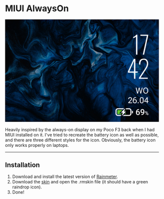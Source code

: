 # MIUI AlwaysOn

![](MIUI-AlwaysOn-1500px.jpg)

Heavily inspired by the always-on display on my Poco F3 back when I had MIUI installed on it. I've tried to recreate the battery icon as well as possible, and there are three different styles for the icon. Obviously, the battery icon only works properly on laptops.

----

## Installation

1. Download and install the latest version of [Rainmeter](https://www.rainmeter.net/).  
2. Download the [skin](https://github.com/adriaanjelle/MIUI-AlwaysOn/releases/latest) and open the .rmskin file (it should have a green raindrop icon).  
3. Done!
